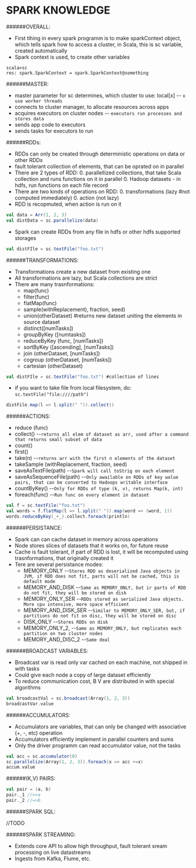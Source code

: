 SPARK KNOWLEDGE
===============

######OVERALL:

* First tihing in every spark programm is to make sparkContext object, which tells spark how to access a cluster, in Scala, this is sc variable, created automatically
* Spark context is used, to create other variables
```
scala>sc
res: spark.SparkContext = spark.SparkContext@something
```

######MASTER:

* master parameter for sc determines, which cluster to use: local[x] -- `x use worker threads`
* connects to cluster manager, to allocate resources across apps
* acquires executors on cluster nodes -- `executors run processes and stores data`
* sends app code to executors
* sends tasks for executors to run

######RDDs:

* RDDs can only be created through deterministic operations on data or other RDDs
* fault tolerant collection of elements, that can be oprated on in parallel
* There are 2 types of RDD:
   0. parallellized collections, that take Scala collection and runs functions on it in parallel
   0. Hadoop datasets - in hdfs, run functions on each file record
* There are two kinds of operations on RDD:
   0. transformations (lazy #not computed immediately)
   0. action (not lazy)
* RDD is recopmuted, when action is run on it

```scala
val data = Arr(1, 2, 3)
val distData = sc.parallelize(data)
```
* Spark can create RDDs from any file in hdfs or other hdfs supported storages

```scala
val distFIle = sc.textFile("foo.txt")
```

######TRANSFORMATIONS:


* Transformations create a new dataset from existing one
* All transformations are lazy, but Scala collections are strict
* There are many trasnformations:
  * map(func)	
  * filter(func)
  * flatMap(func)
  * sample(withReplacement), fraction, seed)
  * union(otherDataset) #returns new dataset uniting the elements in source dataset
  * distinct([numTasks]) 
  * groupByKey ([numtasks])
  * reduceByKey (func, [numTasks])
  * sortByKey ([ascending], [numTasks])
  * join (otherDataset, [numTasks])
  * cogroup (otherDataset, [numTasks])
  * cartesian (otherDataset)

```scala
val distFIle = sc.textFile("foo.txt") #collection of lines
```

* if you want to take file from local filesystem, do: `sc.textFile("file:////path") `

```scala
distFile.map(l => l.split(" ")).collect()
```

######ACTIONS:

  * reduce (func)
  * collect() --`returns all elem of dataset as arr, used after a command that returns small subset of data`
  * count()
  * first()
  * take(n) --`returns arr with the first n elements of the dataset`
  * takeSample (withReplacement, fraction, seed)
  * saveAsTextFile(path) --`Spark will call toStrig on each element`
  * saveAsSequenceFile(path) --`Only awailable on RDDs of key walue pairs, that can be converted to Hadoops writable interface`
  * countByKey() --`Only for RDDs of type (k, v), returns Map(k, int)`
  * foreach(func) --`Run func on every element in dataset`

```scala
val f = sc.textFile("foo.txt")
val words = f.flatMap(l => l.split(" ")).map(word => (word, 1))
words.reduceByKey(_+_).collect.foreach(println)
```

######PERSISTANCE:

* Spark can can cache dataset in memory across operations
* Node stores slices of datasets that it works on, for future reuse
* Cache is fault tolerant, if part of RDD is lost, it will be recomputed using trasnformations, that originally created it
* Tere are several persistance modes:
  * MEMORY_ONLY --`Stores RDD as deserialized Java objects in JVM, if RDD does not fit, parts will not be cached, this is default mode`
  * MEMORY_AND_DISK --`Same as MEMORY_ONLY, but ir parts of RDD do not fit, they will be stored on disk`
  * MEMORY_ONLY_SER --`RDDs stored as serialized Java objects. More cpu intensive, more space efficient`
  * MEMORY_AND_DISK_SER --`Similar to MEMORY_ONLY_SER, but, if partitions do not fit on disc, they will be stored on disc`
  * DISK_ONLY --`Stores RDDs on disk`
  * MEMORY_ONLY_2, --`Same as MEMORY_ONLY, but replicates each partition on two cluster nodes`
  * MEMORY_AND_DISC_2 --`Same deal`

######BROADCAST VARIABLES:

* Broadcast var is read only var cached on each machine, not shipped in with tasks
* Could give each node a copy of large dataset efficiently
* To reduce communication cost, B V are distributed in with special algorithms

```scala
val broadcastVal = sc.broadcast(Array(1, 2, 3))
broadcastVar.value
```

######ACCUMULATORS:

* Accumulators are variables, that can only be changed with associative (+, -, etc) operation
* Accumulators efficiently implement in parallel counters and sums
* Only the driver programm can read accumulator value, not the tasks

```scala
val acc = sc.accumulator(0)
sc.parallelize(Array(1, 2, 3)).foreach(x => acc +=x)
accum.value
```

######(K,V) PAIRS:


```scala
val pair = (a, b)
pair._1 //=>a
pair._2 //=>b
```

######SPARK SQL:

//TODO

######SPARK STREAMING:

* Extends core API to allow high throughput, fault tolerant sream processing on live datastreams
* Ingests from Kafka, Flume, etc.







